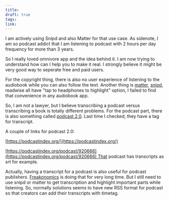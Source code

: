 ```yaml
---
title: 
draft: true
tags: 
link:
---
```

I am actively using Snipd and also Matter for that use case. As sidenote, I am so podcast addict that I am listening to podcast with 2 hours per day frequency for more than 3 years.

So I really loved omnivore app and the idea behind it. I am now trying to understand how can I help you to make it real. I strongly believe it might be very good way to seperate free and paid users.

For the copyright thing, there is also no user experience of listening to the audiobook while you can also follow the text. Another thing is [matter](https://getmatter.com/), [snipd](https://www.snipd.com/), readwise all have "tap to headphones to highlight" option, I failed to find that convenience in any audiobook app.

So, I am not a lawyer, but I believe transcribing a podcast versus transcribing a book is totally different problems. For the podcast part, there is also something called [podcast 2.0](https://podcasting2.org/apps). Last time I checked, they have a tag for transcript.

A couple of links for podcast 2.0:

[https://podcastindex.org/](https://podcastindex.org/)

[https://podcastindex.org/podcast/920666](https://podcastindex.org/podcast/920666) That podcast has transcripts as srt for example.

Actually, having a transcript for a podcast is also useful for podcast publishers. [Freakonomics](https://freakonomics.com/podcast/the-language-of-the-universe/) is doing that for very long time. But I still need to use snipd or matter to get transcription and highlight important parts while listening. So, normally solutions seems to have new RSS format for podcast so that creators can add their transcripts with timetag.